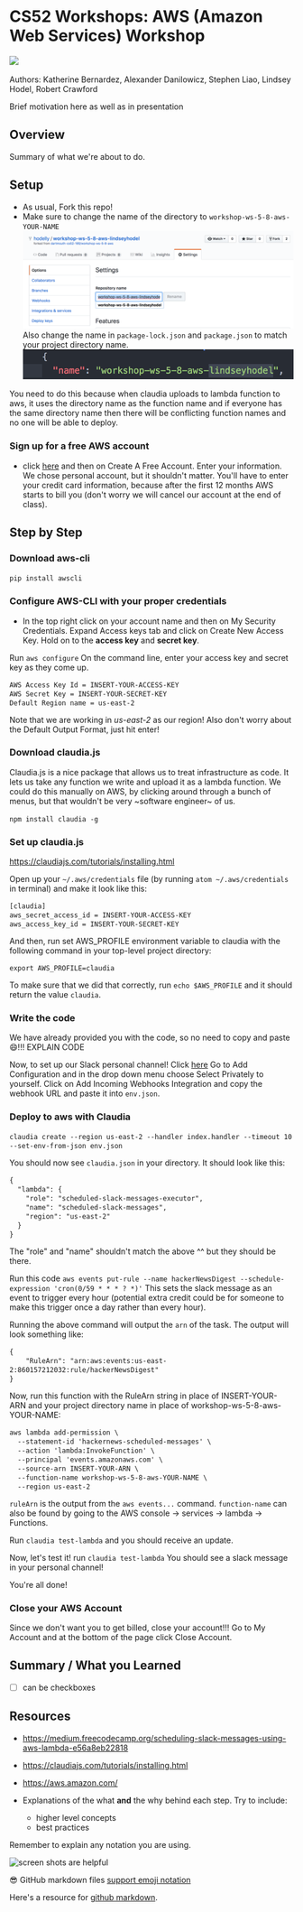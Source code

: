 

# CS52 Workshops:  AWS (Amazon Web Services) Workshop

![](https://static1.squarespace.com/static/599bfc6803596ef973b3fade/t/5adde270575d1f40f9b86b12/1524490877466/Amazon+Web+Serives)


Authors: Katherine Bernardez, Alexander Danilowicz, Stephen Liao, Lindsey Hodel, Robert Crawford

Brief motivation here as well as in presentation

## Overview

Summary of what we're about to do.

## Setup
- As usual, Fork this repo!
- Make sure to change the name of the directory to `workshop-ws-5-8-aws-YOUR-NAME`
![](img/repoNameChange.png)
Also change the name in `package-lock.json` and `package.json` to match your project directory name.
![](img/packageNameChange.png)

You need to do this because when claudia uploads to lambda function to aws, it uses the directory name as the function name and if everyone has the same directory name then there will be conflicting function names and no one will be able to deploy.

### Sign up for a free AWS account
- click [here](https://aws.amazon.com/) and then on Create A Free Account. Enter your information.
We chose personal account, but it shouldn't matter. You'll have to enter your credit card information, because after the first 12 months AWS starts to bill you (don't worry we will cancel
our account at the end of class).

## Step by Step

### Download aws-cli
`pip install awscli`

### Configure AWS-CLI with your proper credentials
- In the top right click on your account name and then on My Security Credentials. Expand Access
keys tab and click on Create New Access Key. Hold on to the **access key** and **secret key**.

Run
`aws configure`
On the command line, enter your access key and secret key as they come up.
```
AWS Access Key Id = INSERT-YOUR-ACCESS-KEY
AWS Secret Key = INSERT-YOUR-SECRET-KEY
Default Region name = us-east-2
```
Note that we are working in *us-east-2* as our region!
Also don't worry about the Default Output Format, just hit enter!

### Download claudia.js
Claudia.js is a nice package that allows us to treat infrastructure as code. It lets us take any function we write and upload it as a lambda function. We could do this manually on AWS, by clicking around through a bunch of menus, but that wouldn't be very ~software engineer~ of us.

`npm install claudia -g`

### Set up claudia.js
https://claudiajs.com/tutorials/installing.html

Open up your `~/.aws/credentials` file (by running `atom ~/.aws/credentials` in terminal) and make it look like this:

```
[claudia]
aws_secret_access_id = INSERT-YOUR-ACCESS-KEY
aws_access_key_id = INSERT-YOUR-SECRET-KEY
```

And then, run set AWS_PROFILE environment variable to claudia with the following command in your top-level project directory:

```
export AWS_PROFILE=claudia
```
To make sure that we did that correctly, run
`echo $AWS_PROFILE`
and it should return the value `claudia`.

### Write the code
We have already provided you with the code, so no need to copy and paste:smile:!!!
EXPLAIN CODE

Now, to set up our Slack personal channel!
Click [here](https://cs52-dartmouth.slack.com/apps/A0F7XDUAZ-incoming-webhooks?page=1)
Go to Add Configuration and in the drop down menu choose Select Privately to yourself.
Click on Add Incoming Webhooks Integration and copy the webhook URL and paste it into `env.json`.

### Deploy to aws with Claudia
```
claudia create --region us-east-2 --handler index.handler --timeout 10 --set-env-from-json env.json
```

You should now see `claudia.json` in your directory. It should look like this:

```
{
  "lambda": {
    "role": "scheduled-slack-messages-executor",
    "name": "scheduled-slack-messages",
    "region": "us-east-2"
  }
}
```

The "role" and "name" shouldn't match the above ^^ but they should be there.

Run this code
`aws events put-rule --name hackerNewsDigest --schedule-expression 'cron(0/59 * * * ? *)'`
This sets the slack message as an event to trigger every hour (potential extra credit could be for someone to make this trigger once a day rather than every hour).

Running the above command will output the `arn` of the task. The output will look something like:

```
{
    "RuleArn": "arn:aws:events:us-east-2:860157212032:rule/hackerNewsDigest"
}
```

Now, run this function with the RuleArn string in place of INSERT-YOUR-ARN and your project
directory name in place of workshop-ws-5-8-aws-YOUR-NAME:

```
aws lambda add-permission \
  --statement-id 'hackernews-scheduled-messages' \
  --action 'lambda:InvokeFunction' \
  --principal 'events.amazonaws.com' \
  --source-arn INSERT-YOUR-ARN \
  --function-name workshop-ws-5-8-aws-YOUR-NAME \
  --region us-east-2
```

`ruleArn` is the output from the `aws events...` command. `function-name` can also be found by going to the AWS console -> services -> lambda -> Functions.

Run `claudia test-lambda`
and you should receive an update.

Now, let's test it!
run `claudia test-lambda`
You should see a slack message in your personal channel!

You're all done!

### Close your AWS Account
Since we don't want you to get billed, close your account!!!
Go to My Account and at the bottom of the page click Close Account.

## Summary / What you Learned

* [ ] can be checkboxes

## Resources

* https://medium.freecodecamp.org/scheduling-slack-messages-using-aws-lambda-e56a8eb22818
* https://claudiajs.com/tutorials/installing.html
* https://aws.amazon.com/






* Explanations of the what **and** the why behind each step. Try to include:
  * higher level concepts
  * best practices

Remember to explain any notation you are using.


![screen shots are helpful](img/screenshot.png)

:sunglasses: GitHub markdown files [support emoji notation](http://www.emoji-cheat-sheet.com/)

Here's a resource for [github markdown](https://guides.github.com/features/mastering-markdown/).
